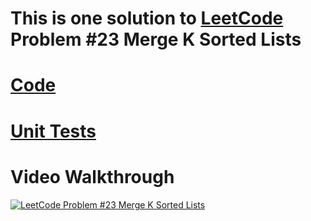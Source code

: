 # This is one solution to [LeetCode](https://leetcode.com/) Problem #23 Merge K Sorted Lists

# [Code](merge_k_sorted_lists.py)

# [Unit Tests](merge_k_sorted_lists_test.py)


# Video Walkthrough

[![LeetCode Problem #23 Merge K Sorted Lists](https://img.youtube.com/vi/vDQVsP0BbGA/0.jpg)](https://www.youtube.com/watch?v=vDQVsP0BbGA)
